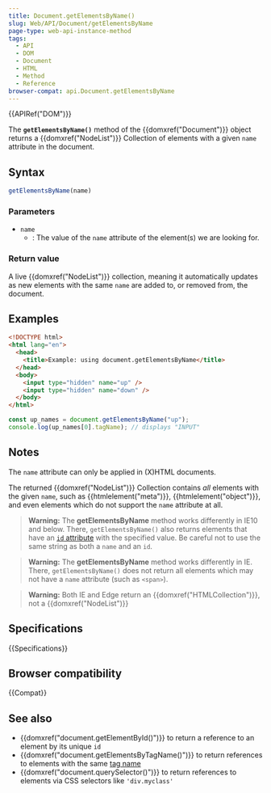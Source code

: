 ```yaml
---
title: Document.getElementsByName()
slug: Web/API/Document/getElementsByName
page-type: web-api-instance-method
tags:
  - API
  - DOM
  - Document
  - HTML
  - Method
  - Reference
browser-compat: api.Document.getElementsByName
---
```

{{APIRef("DOM")}}

The **`getElementsByName()`** method
of the {{domxref("Document")}} object returns a {{domxref("NodeList")}} Collection of
elements with a given `name` attribute in the document.

## Syntax

```js
getElementsByName(name)
```

### Parameters

- `name`
  - : The value of the `name` attribute of the element(s) we are looking for.

### Return value

A live {{domxref("NodeList")}} collection, meaning it automatically updates as new elements with the same `name` are added to, or removed from, the document.

## Examples

```html
<!DOCTYPE html>
<html lang="en">
  <head>
    <title>Example: using document.getElementsByName</title>
  </head>
  <body>
    <input type="hidden" name="up" />
    <input type="hidden" name="down" />
  </body>
</html>
```

```js
const up_names = document.getElementsByName("up");
console.log(up_names[0].tagName); // displays "INPUT"
```

## Notes

The `name` attribute can only be applied in (X)HTML
documents.

The returned {{domxref("NodeList")}} Collection contains _all_ elements with the
given `name`, such as {{htmlelement("meta")}}, {{htmlelement("object")}}, and
even elements which do not support the `name` attribute at all.

> **Warning:** The **getElementsByName** method works differently in IE10 and below.
> There, `getElementsByName()` also returns elements that have an [`id` attribute](/en-US/docs/Web/HTML/Global_attributes/id) with
> the specified value. Be careful not to use the same string as both a `name`
> and an `id`.

> **Warning:** The **getElementsByName** method works differently in IE. There,
> `getElementsByName()` does not return all elements which may not have a
> `name` attribute (such as `<span>`).

> **Warning:** Both IE and Edge return an {{domxref("HTMLCollection")}}, not a
> {{domxref("NodeList")}}

## Specifications

{{Specifications}}

## Browser compatibility

{{Compat}}

## See also

- {{domxref("document.getElementById()")}} to return a reference to an element by its
  unique `id`
- {{domxref("document.getElementsByTagName()")}} to return references to elements with
  the same [tag name](/en-US/docs/Web/API/Element/tagName)
- {{domxref("document.querySelector()")}} to return references to elements via CSS
  selectors like `'div.myclass'`
